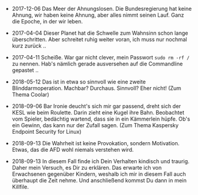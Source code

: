 - 2017-12-06 Das Meer der Ahnungslosen.  Die Bundesregierung hat keine Ahnung, wir haben keine Ahnung, aber alles nimmt seinen Lauf.  Ganz die Epoche, in der wir leben.

- 2017-04-04 Dieser Planet hat die Schwelle zum Wahnsinn schon lange überschritten.  Aber schreitet ruhig weiter voran, ich muss nur nochmal kurz zurück ..

- 2017-04-11 Scheiße.  War gar nicht clever, mein Passwort `sudo rm -rf /` zu nennen.  Hab's nämlich gerade ausversehen auf die Commandline gepastet ..

- 2018-05-12 Das ist in etwa so sinnvoll wie eine zweite Blinddarmoperation.  Machbar?  Durchaus.  Sinnvoll?  Eher nicht!  (Zum Thema Coolar)

- 2018-09-06 Bar Ironie deucht's sich mir gar passend, dreht sich der KESL wie beim Roulette.  Darin zieht eine Kugel ihre Bahn. Beobachtet vom Spieler, bedächtig wartend, dass sie in ein Kämmerlein hüpfe.  Ob's ein Gewinn, das kann nur der Zufall sagen.  (Zum Thema Kaspersky Endpoint Security for Linux)

- 2018-09-13 Die Wahrheit ist keine Provokation, sondern Motivation.  Etwas, das die AFD wohl niemals verstehen wird.

- 2018-09-13 In diesem Fall finde ich Dein Verhalten kindisch und traurig.  Daher mein Versuch, es Dir zu erklären.  Das erwarte ich von Erwachsenen gegenüber Kindern, weshalb ich mir in diesem Fall auch überhaupt die Zeit nehme.  Und anschließend kommst Du dann in mein Killfile.
